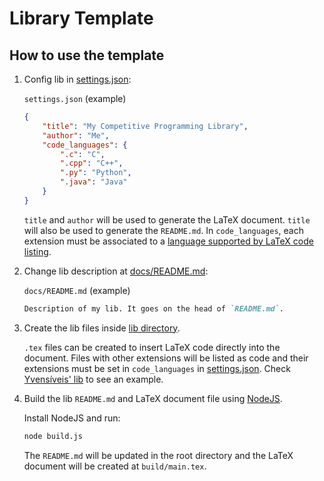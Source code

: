 # Library Template

## How to use the template

1. Config lib in [settings.json](./settings.json):

    `settings.json` (example)
    ```json
    {
        "title": "My Competitive Programming Library",
        "author": "Me",
        "code_languages": {
            ".c": "C",
            ".cpp": "C++",
            ".py": "Python",
            ".java": "Java"
        }
    }
    ```
    `title` and `author` will be used to generate the LaTeX document. `title`
    will also be used to generate the `README.md`. In `code_languages`, each
    extension must be associated to a
    [language supported by LaTeX code listing](https://www.overleaf.com/learn/latex/Code_listing#Supported_languages).

2. Change lib description at [docs/README.md](./docs/README.md):

    `docs/README.md` (example)
    ```md
    Description of my lib. It goes on the head of `README.md`.
    ```

3. Create the lib files inside [lib directory](./lib).

    `.tex` files can be created to insert LaTeX code directly into the document. Files with other extensions will be listed as code and their extensions must be set in `code_languages` in [settings.json](./settings.json). Check [Yvensíveis' lib](https://github.com/yvensiveis/lib) to see an example.

4. Build the lib `README.md` and LaTeX document file using [NodeJS](https://nodejs.org/en/).

    Install NodeJS and run:
    ```sh
    node build.js
    ```

    The `README.md` will be updated in the root directory and the LaTeX document will be created at `build/main.tex`.

